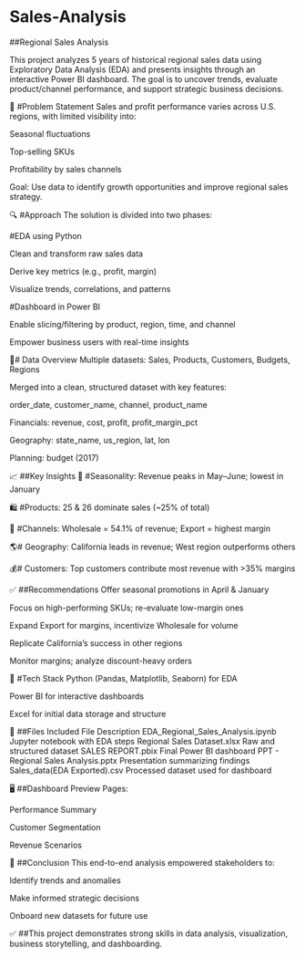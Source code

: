 # Sales-Analysis
##Regional Sales Analysis

This project analyzes 5 years of historical regional sales data using Exploratory Data Analysis (EDA) and presents insights through an interactive Power BI dashboard. The goal is to uncover trends, evaluate product/channel performance, and support strategic business decisions.

🧩 #Problem Statement
Sales and profit performance varies across U.S. regions, with limited visibility into:

Seasonal fluctuations

Top-selling SKUs

Profitability by sales channels

Goal: Use data to identify growth opportunities and improve regional sales strategy.

🔍 #Approach
The solution is divided into two phases:

#EDA using Python

Clean and transform raw sales data

Derive key metrics (e.g., profit, margin)

Visualize trends, correlations, and patterns

#Dashboard in Power BI

Enable slicing/filtering by product, region, time, and channel

Empower business users with real-time insights

🧪# Data Overview
Multiple datasets: Sales, Products, Customers, Budgets, Regions

Merged into a clean, structured dataset with key features:

order_date, customer_name, channel, product_name

Financials: revenue, cost, profit, profit_margin_pct

Geography: state_name, us_region, lat, lon

Planning: budget (2017)

📈 ##Key Insights
📆 #Seasonality: Revenue peaks in May–June; lowest in January

🛍️ #Products: 25 & 26 dominate sales (~25% of total)

🛒 #Channels: Wholesale = 54.1% of revenue; Export = highest margin

🌎# Geography: California leads in revenue; West region outperforms others

💰# Customers: Top customers contribute most revenue with >35% margins

✅ ##Recommendations
Offer seasonal promotions in April & January

Focus on high-performing SKUs; re-evaluate low-margin ones

Expand Export for margins, incentivize Wholesale for volume

Replicate California’s success in other regions

Monitor margins; analyze discount-heavy orders

🧰 #Tech Stack
Python (Pandas, Matplotlib, Seaborn) for EDA

Power BI for interactive dashboards

Excel for initial data storage and structure

📂 ##Files Included
File	Description
EDA_Regional_Sales_Analysis.ipynb	Jupyter notebook with EDA steps
Regional Sales Dataset.xlsx	Raw and structured dataset
SALES REPORT.pbix	Final Power BI dashboard
PPT - Regional Sales Analysis.pptx	Presentation summarizing findings
Sales_data(EDA Exported).csv	Processed dataset used for dashboard

🖥️ ##Dashboard Preview
Pages:

Performance Summary

Customer Segmentation

Revenue Scenarios

🏁 ##Conclusion
This end-to-end analysis empowered stakeholders to:

Identify trends and anomalies

Make informed strategic decisions

Onboard new datasets for future use

✅ ##This project demonstrates strong skills in data analysis, visualization, business storytelling, and dashboarding.

